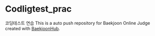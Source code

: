 # Codligtest_prac
코딩테스트 연습
This is a auto push repository for Baekjoon Online Judge created with [BaekjoonHub](https://github.com/BaekjoonHub/BaekjoonHub).
